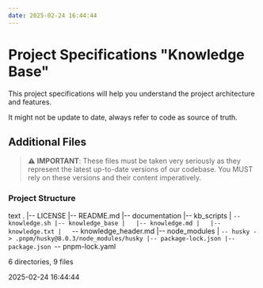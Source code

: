 ```yaml
---
date: 2025-02-24 16:44:44
---
```


# Project Specifications "Knowledge Base"

This project specifications will help you understand the project architecture and features.

It might not be update to date, always refer to code as source of truth.

 


## Additional Files

> ⚠️ **IMPORTANT**: These files must be taken very seriously as they represent the latest up-to-date versions of our codebase. You MUST rely on these versions and their content imperatively.


### Project Structure

text
.
|-- LICENSE
|-- README.md
|-- documentation
|-- kb_scripts
|   `-- knowledge.sh
|-- knowledge_base
|   |-- knowledge.md
|   |-- knowledge.txt
|   `-- knowledge_header.md
|-- node_modules
|   `-- husky -> .pnpm/husky@8.0.3/node_modules/husky
|-- package-lock.json
|-- package.json
`-- pnpm-lock.yaml

6 directories, 9 files



2025-02-24 16:44:44
